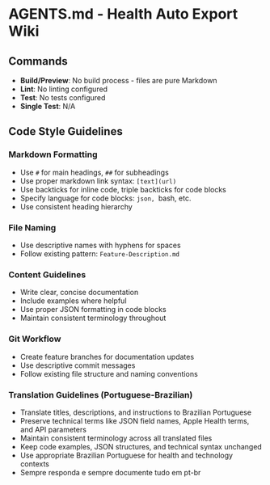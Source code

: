 # AGENTS.md - Health Auto Export Wiki

## Commands
- **Build/Preview**: No build process - files are pure Markdown
- **Lint**: No linting configured
- **Test**: No tests configured
- **Single Test**: N/A

## Code Style Guidelines

### Markdown Formatting
- Use `#` for main headings, `##` for subheadings
- Use proper markdown link syntax: `[text](url)`
- Use backticks for inline code, triple backticks for code blocks
- Specify language for code blocks: ```json, ```bash, etc.
- Use consistent heading hierarchy

### File Naming
- Use descriptive names with hyphens for spaces
- Follow existing pattern: `Feature-Description.md`

### Content Guidelines
- Write clear, concise documentation
- Include examples where helpful
- Use proper JSON formatting in code blocks
- Maintain consistent terminology throughout

### Git Workflow
- Create feature branches for documentation updates
- Use descriptive commit messages
- Follow existing file structure and naming conventions

### Translation Guidelines (Portuguese-Brazilian)
- Translate titles, descriptions, and instructions to Brazilian Portuguese
- Preserve technical terms like JSON field names, Apple Health terms, and API parameters
- Maintain consistent terminology across all translated files
- Keep code examples, JSON structures, and technical syntax unchanged
- Use appropriate Brazilian Portuguese for health and technology contexts
- Sempre responda e sempre documente tudo em pt-br